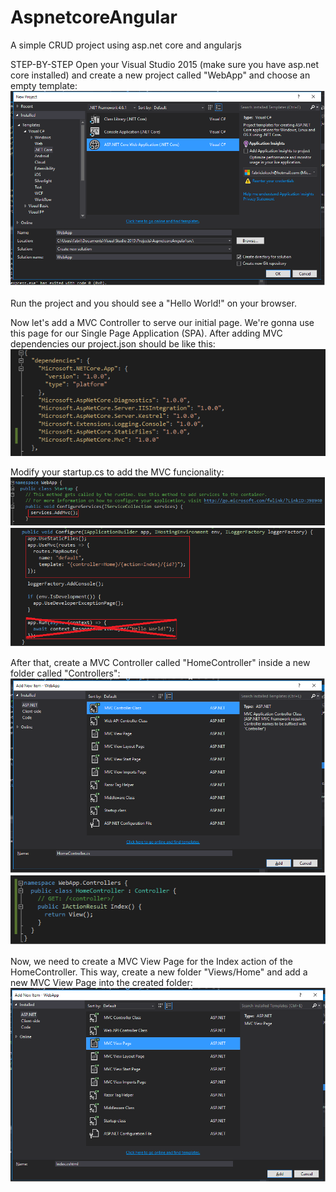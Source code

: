 # AspnetcoreAngular
A simple CRUD project using asp.net core and angularjs

STEP-BY-STEP
Open your Visual Studio 2015 (make sure you have asp.net core installed) and create a new project called "WebApp" and choose an empty template:
![New Project](https://github.com/fabriciokoch/AspnetcoreAngular/blob/master/docs/images/Image1.png "New Project")

Run the project and you should see a "Hello World!" on your browser.

Now let's add a MVC Controller to serve our initial page. We're gonna use this page for our Single Page Application (SPA).
After adding MVC dependencies our project.json should be like this:
![MVC Dependencies](https://github.com/fabriciokoch/AspnetcoreAngular/blob/master/docs/images/Image2.png "MVC Dependencies")

Modify your startup.cs to add the MVC funcionality:
![add mvc](https://github.com/fabriciokoch/AspnetcoreAngular/blob/master/docs/images/Image3.png "add mvc")
![use mvc](https://github.com/fabriciokoch/AspnetcoreAngular/blob/master/docs/images/Image4.png "use mvc")

After that, create a MVC Controller called "HomeController" inside a new folder called "Controllers": 
![new mvc controller](https://github.com/fabriciokoch/AspnetcoreAngular/blob/master/docs/images/Image5.png "new mvc controller")
![homecontroller](https://github.com/fabriciokoch/AspnetcoreAngular/blob/master/docs/images/Image6.png "homecontroller")

Now, we need to create a MVC View Page for the Index action of the HomeController. This way, create a new folder "Views/Home" and add a new MVC View Page into the created folder:
![new mvc view](https://github.com/fabriciokoch/AspnetcoreAngular/blob/master/docs/images/Image7.png "new mvc view")
